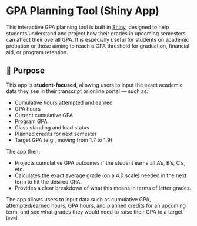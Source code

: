 # GPA Planning Tool (Shiny App)

This interactive GPA planning tool is built in [Shiny](https://shiny.posit.co/), designed to help students understand and project how their grades in upcoming semesters can affect their overall GPA. 
It is especially useful for students on academic probation or those aiming to reach a GPA threshold for graduation, financial aid, or program retention.

## 🎯 Purpose

This app is **student-focused**, allowing users to input the exact academic data they see in their transcript or online portal — such as:

- Cumulative hours attempted and earned  
- GPA hours  
- Current cumulative GPA  
- Program GPA  
- Class standing and load status  
- Planned credits for next semester  
- Target GPA (e.g., moving from 1.7 to 1.9)

The app then:

- Projects cumulative GPA outcomes if the student earns all A’s, B’s, C’s, etc.
- Calculates the exact average grade (on a 4.0 scale) needed in the next term to hit the desired GPA.
- Provides a clear breakdown of what this means in terms of letter grades.


The app allows users to input data such as cumulative GPA, attempted/earned hours, GPA hours, and planned credits for an upcoming term, and see what grades they would need to raise their GPA to a target level.

